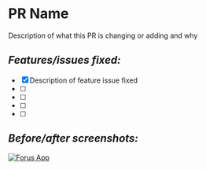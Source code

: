 # PR Name

Description of what this PR is changing or adding and why
  
## *Features/issues fixed:*

- [x] Description of feature issue fixed
- [ ] 
- [ ] 
- [ ] 
- [ ] 

## *Before/after screenshots:*

[![Forus App](https://forus.app/icons/icon-128x128.png)](https://forus.app)

